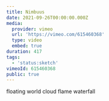 ```yaml
---
title: Nimbuus
date: 2021-09-26T00:00:00.000Z
media:
  provider: vimeo
  url: 'https://vimeo.com/615460368'
  type: video
  embed: true
duration: 417
tags:
  - 'status:sketch'
vimeoId: 615460368
public: true
---
```

floating world cloud flame waterfall

<!-- Vimeo video: Nimbuus -->
<!-- Duration: 6:57 -->
<!-- Created: 2021-09-26 -->

<ClientOnly>
  <WorkbookViewer />
</ClientOnly>

<script setup>
import WorkbookViewer from "../../.vitepress/theme/components/workbook/WorkbookViewer.vue";
</script>
